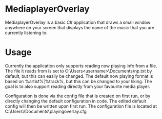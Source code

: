 # MediaplayerOverlay

MediaplayerOverlay is a basic C# application that draws a small window anywhere on your screen that displays the name of the music that you are currently listening to. 


# Usage

Currently the application only supports reading now playing info from a file. The file it reads from is set to C:\Users\<username>\Documents/np.txt by default, but this can easily be changed. The default now playing format is based on %artist%|%track%, but this can be changed to your liking. 
The goal is to also support reading directly from your favourite media player.


Configuration is done via the config file that is created on first run, or by directly changing the default configuration in code. The edited default config will then be written  upon first run.
The configuration file is located at C:\Users\\<username>\Documents\playingoverlay.cfg
